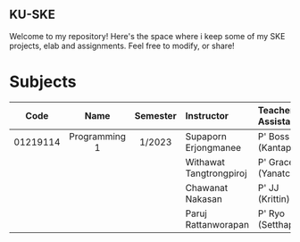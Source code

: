 ## KU-SKE

Welcome to my repository! Here's the space where i keep some of my SKE projects, elab and assignments. Feel free to modify, or share!

# Subjects
|   Code   |       Name       | Semester |        Instructor         |   Teacher Assistant    |
|:--------:|:----------------:|:--------:|:-------------------------|:------------------------|
| 01219114 |  Programming 1   | 1/2023   | Supaporn Erjongmanee      | P' Boss (Kantaphat)    |
|          |                  |          | Withawat Tangtrongpiroj   | P' Grace (Yanatchara)  |
|          |                  |          | Chawanat Nakasan          | P' JJ (Krittin)        |
|          |                  |          | Paruj Rattanworapan       | P' Ryo (Setthapon)     |


